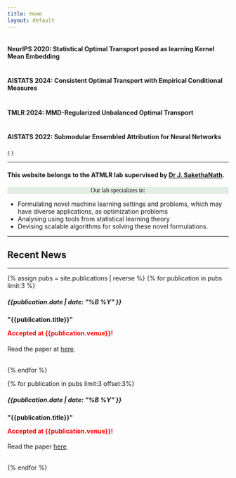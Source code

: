 ```yaml
---
title: Home
layout: default
---
```

<body>
   <div class="container">
      <div class="row-fluid">
         <div class="span12">
            <div id="main-carousel" class="carousel slide">
               <div class="carousel-inner">
                  <div class="item active">
                     <img src="images/ot_kme.jpg" class="carousel-image" alt="">
                     <div class="carousel-caption">
                        <h4>NeurIPS 2020: Statistical Optimal Transport posed as learning Kernel Mean Embedding</h4>
                        <p></p>
                     </div>
                  </div>
                  <div class="item">
                     <img src="images/cot.jpg" class="carousel-image" alt="">                      
                     <div class="carousel-caption">
                        <h4>AISTATS 2024: Consistent Optimal Transport with Empirical Conditional Measures</h4>
                        <!-- -->
                        <p></p>
                     </div>
                  </div>
                  <div class="item">
                     <img src="images/uot.jpg" class="carousel-image" alt="">                      
                     <div class="carousel-caption">
                        <h4>TMLR 2024: MMD-Regularized Unbalanced Optimal Transport</h4>
                        <!-- -->
                        <p></p>
                     </div>
                  </div>                     
                  <div class="item">
                     <img src="images/sea-nn.jpg" class="carousel-image" alt="">                      
                     <div class="carousel-caption">
                        <h4>AISTATS 2022: Submodular Ensembled Attribution for Neural Networks</h4>
                        <p></p>
                     </div>
                 </div>
               </div>
               <a class="left carousel-control" href="#main-carousel" data-slide="prev">‹</a>
               <a class="right carousel-control" href="#main-carousel" data-slide="next">›</a>
            </div>
         </div>
      </div>
      <hr>
      <div class="container-fluid">
         <div class="row-fluid marketing">
            <div class="span12">
			<h4> This website belongs to the ATMLR lab supervised by <a href="http://www.iith.ac.in/~saketha">Dr J. SakethaNath</a>. </h4>
			   <p style="background-color:rgba(10, 99, 10, 0.1);text-align:center;font-family:serif"> Our lab specializes in: 
               <ul>
                  <li> Formulating novel machine learning settings and problems, which may have diverse applications, as optimization problems </li>
                  <li> Analysing using tools from statistical learning theory </li>
                  <li> Devising scalable algorithms for solving these novel formulations.</li>
               </ul>
            </p>
            </div>
            <div class="row-fluid">
               <hr>
               <h2 class="centered">Recent News</h2>
               <hr>
            </div>
			<div class="span12">

<!-- This might be hacky, need to investigate further -->
{% assign pubs = site.publications | reverse %}
{% for publication in pubs limit:3 %}
<div class="span4 feature-item">
  <h5> 
	<span class="date">{{publication.date | date: "%B %Y" }}</span>
  </h5>
<h4 class="feature-heading">
    "{{publication.title}}"
    <p style="color:red;">Accepted at {{publication.venue}}!</p>
</h4>
<p>
Read the paper at 
<a href="{{publication.pdfurl}}">here</a>.
</p>
<br/>
</div> 
{% endfor %}
</div>
<div class="span12">
			
{% for publication in pubs limit:3 offset:3%}
<div class="span4 feature-item">
  <h5> 
	<span class="date">{{publication.date | date: "%B %Y" }}</span>
  </h5>
<h4 class="feature-heading">
    "{{publication.title}}"
    <p style="color:red;">Accepted at {{publication.venue}}!</p>
</h4>
<p>
Read the paper <a href="{{publication.pdfurl}}">here</a>.
</p>
<br/>
</div> 
{% endfor %}
</div>
</div>
</div>
</div>
</body>